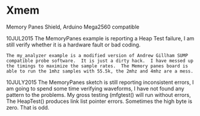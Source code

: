 # Xmem
Memory Panes Shield, Arduino Mega2560 compatible

10JUL2015
	The MemoryPanes example is reporting a Heap Test failure, I am still verify whether it is a hardware fault or bad coding. 
	
	The my_analyzer example is a modified version of Andrew Gillham SUMP compatible probe software.  It is just a dirty hack.  I have messed up the timings to maximize the sample rates.  The Memory panes board is able to run the 1mhz samples with 55.5k, the 2mhz and 4mhz are a mess.
	
10JULY2015
  The MemoryPanes sketch is still reporting inconsistent errors, I am going to spend some time verifying waveforms, I have not found any pattern to the problems.  My gross testing (mfgtest() will run without errors, The HeapTest() produces link list pointer errors.  Sometimes the high byte is zero. That is odd.
	
	